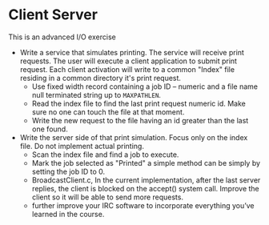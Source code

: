 # Client Server

This is an advanced I/O exercise

* Write a service that simulates printing. The service will receive print requests. The user will execute a client application to submit print request. Each client activation will write to a common "Index" file residing in a common directory it's print request.
    * Use fixed width record containing a job ID – numeric and a file name null terminated string up to `MAXPATHLEN`.
    * Read the index file to find the last print request numeric id. Make sure no one can touch the file at that moment.
    * Write the new request to the file having an id greater than the last one found.
* Write the server side of that print simulation. Focus only on the index file. Do not implement actual printing.
    * Scan the index file and find a job to execute.
    * Mark the job selected as "Printed" a simple method can be simply by setting the job ID to 0.
    * BroadcastClient.c, In the current implementation, after the last server replies, the client is blocked on the accept() system call. Improve the client so it will be able to send more requests.
    * further improve your IRC software to incorporate everything you’ve learned in the course.
